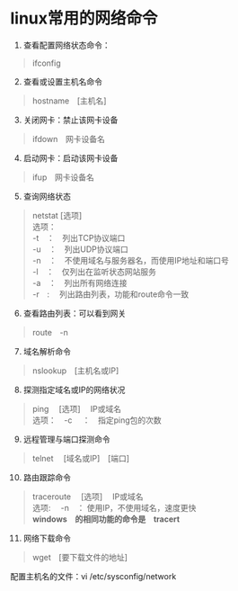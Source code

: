 # linux常用的网络命令

1. 查看配置网络状态命令：
> ifconfig

2. 查看或设置主机名命令
> hostname　[主机名]

3. 关闭网卡：禁止该网卡设备
> ifdown　网卡设备名

4. 启动网卡：启动该网卡设备
> ifup　网卡设备名

5. 查询网络状态
> netstat [选项] <br>
选项：<br>
-t　：　列出TCP协议端口<br>
-u　：　列出UDP协议端口<br>
-n　：　不使用域名与服务器名，而使用IP地址和端口号<br>
-l　：　仅列出在监听状态网站服务<br>
-a　：　列出所有网络连接<br>
-r　:　 列出路由列表，功能和route命令一致

6. 查看路由列表：可以看到网关
> route　-n

7. 域名解析命令
> nslookup　[主机名或IP]

8. 探测指定域名或IP的网络状况
> ping　 [选项] 　IP或域名 <br>
选项：　-c 　：　指定ping包的次数

9. 远程管理与端口探测命令
> telnet 　[域名或IP]　[端口]

10. 路由跟踪命令
>  traceroute　 [选项] 　IP或域名<br>
选项: 　-n　：  使用IP，不使用域名，速度更快 <br>
**windows　的相同功能的命令是　tracert**　

11. 网络下载命令
> wget　[要下载文件的地址]

配置主机名的文件：vi /etc/sysconfig/network